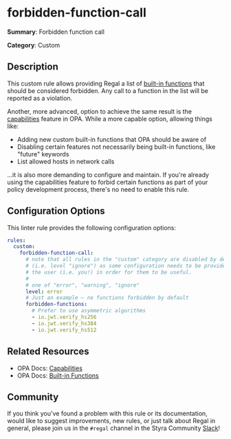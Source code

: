 # forbidden-function-call

**Summary**: Forbidden function call

**Category**: Custom

## Description

This custom rule allows providing Regal a list of
[built-in functions](https://www.openpolicyagent.org/docs/latest/policy-reference/#built-in-functions) that should be
considered forbidden. Any call to a function in the list will be reported as a violation.

Another, more advanced, option to achieve the same result is the
[capabilities](https://www.openpolicyagent.org/docs/latest/deployments/#capabilities) feature in OPA. While a more
capable option, allowing things like:

- Adding new custom built-in functions that OPA should be aware of
- Disabling certain features not necessarily being built-in functions, like "future" keywords
- List allowed hosts in network calls

...it is also more demanding to configure and maintain. If you're already using the capabilities feature
to forbid certain functions as part of your policy development process, there's no need to enable this rule.

## Configuration Options

This linter rule provides the following configuration options:

```yaml
rules:
  custom:
    forbidden-function-call:
      # note that all rules in the "custom" category are disabled by default
      # (i.e. level "ignore") as some configuration needs to be provided by
      # the user (i.e. you!) in order for them to be useful.
      #
      # one of "error", "warning", "ignore"
      level: error
      # Just an example — no functions forbidden by default
      forbidden-functions:
        # Prefer to use asymmetric algorithms
        - io.jwt.verify_hs256
        - io.jwt.verify_hs384
        - io.jwt.verify_hs512
```

## Related Resources

- OPA Docs: [Capabilities](https://www.openpolicyagent.org/docs/latest/deployments/#capabilities)
- OPA Docs: [Built-in Functions](https://www.openpolicyagent.org/docs/latest/policy-reference/#built-in-functions)

## Community

If you think you've found a problem with this rule or its documentation, would like to suggest improvements, new rules,
or just talk about Regal in general, please join us in the `#regal` channel in the Styra Community
[Slack](https://communityinviter.com/apps/styracommunity/signup)!
